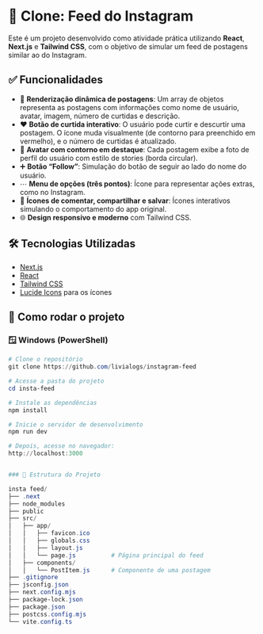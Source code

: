 # 📸 Clone: Feed do Instagram

Este é um projeto desenvolvido como atividade prática utilizando **React**, **Next.js** e **Tailwind CSS**, com o objetivo de simular um feed de postagens similar ao do Instagram.

## ✅ Funcionalidades

- 🔄 **Renderização dinâmica de postagens**: Um array de objetos representa as postagens com informações como nome de usuário, avatar, imagem, número de curtidas e descrição.
- ❤️ **Botão de curtida interativo**: O usuário pode curtir e descurtir uma postagem. O ícone muda visualmente (de contorno para preenchido em vermelho), e o número de curtidas é atualizado.
- 👤 **Avatar com contorno em destaque**: Cada postagem exibe a foto de perfil do usuário com estilo de stories (borda circular).
- ➕ **Botão “Follow”**: Simulação do botão de seguir ao lado do nome do usuário.
- ⋯ **Menu de opções (três pontos)**: Ícone para representar ações extras, como no Instagram.
- 💬 **Ícones de comentar, compartilhar e salvar**: Ícones interativos simulando o comportamento do app original.
- 🌐 **Design responsivo e moderno** com Tailwind CSS.

## 🛠 Tecnologias Utilizadas

- [Next.js](https://nextjs.org/)
- [React](https://reactjs.org/)
- [Tailwind CSS](https://tailwindcss.com/)
- [Lucide Icons](https://lucide.dev/) para os ícones

## 🚀 Como rodar o projeto

### 🪟 Windows (PowerShell)

```powershell
# Clone o repositório
git clone https://github.com/livialogs/instagram-feed

# Acesse a pasta do projeto
cd insta-feed

# Instale as dependências
npm install

# Inicie o servidor de desenvolvimento
npm run dev

# Depois, acesse no navegador: 
http://localhost:3000


### 📂 Estrutura do Projeto

insta feed/
├── .next
├── node_modules
├── public
├── src/
│   ├── app/
│   │   ├── favicon.ico
│   │   ├── globals.css
│   │   ├── layout.js
│   │   └── page.js          # Página principal do feed
│   ├── components/
│   │   └── PostItem.js      # Componente de uma postagem
├── .gitignore
├── jsconfig.json
├── next.config.mjs
├── package-lock.json
├── package.json
├── postcss.config.mjs
└── vite.config.ts

